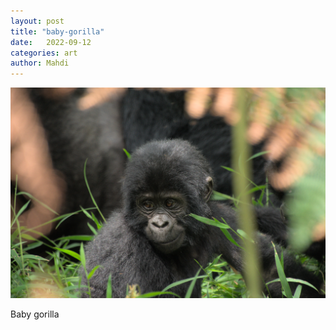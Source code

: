 ```yaml
---
layout: post
title: "baby-gorilla"
date:   2022-09-12
categories: art
author: Mahdi
---
```


![baby-gorilla](/img/arts/uganda/baby-gorilla.jpg)

<span class='image-details'>
Baby gorilla
</span>
